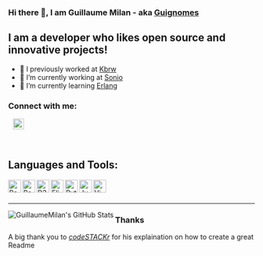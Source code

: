 ### Hi there 👋, I am Guillaume Milan - aka [Guignomes](https://www.deviantart.com/guignomes)

## I am a developer who likes open source and innovative projects!

- 🤠 I previously worked at [Kbrw][kbrw]
- 🔭 I’m currently working at [Sonio][sonio]
- 🌱 I’m currently learning [Erlang][erlang]

### Connect with me:

[<img style="margin-left:10px;" alt="guillaume-milan-b7389212b" width="22px" src="https://cdn.jsdelivr.net/npm/simple-icons@v3/icons/linkedin.svg" />][linkedin]

<br />

## Languages and Tools:


[<img align="left" alt="React"   width="26px"  src="/GuillaumeMilan/GuillaumeMilan/raw/master/images/javascript.svg" />][javascript]
[<img align="left" alt="React"   width="26px"  src="/GuillaumeMilan/GuillaumeMilan/raw/master/images/react.svg" />][react]
[<img align="left" alt="D3js"    width="26px"  src="/GuillaumeMilan/GuillaumeMilan/raw/master/images/d3js.svg" />][d3js]
[<img align="left" alt="Elixir"  height="26px" src="/GuillaumeMilan/GuillaumeMilan/raw/master/images/elixir.svg" />][elixir-lang]
[<img align="left" alt="Python"  width="26px"  src="https://upload.wikimedia.org/wikipedia/commons/c/c3/Python-logo-notext.svg" />][python]
[<img align="left" alt="Jupyter" width="26px"  src="https://jupyter.org/assets/main-logo.svg" />][jupyter]
[<img align="left" alt="Vim"     width="26px"  src="/GuillaumeMilan/GuillaumeMilan/raw/master/images/vim.svg" />][vim]

<br />
<br />


---


<img align="left" alt="GuillaumeMilan's GitHub Stats" src="https://github-readme-stats.vercel.app/api?username=GuillaumeMilan&show_icons=true&hide_border=true" />


### Thanks

A big thank you to *[codeSTACKr][codestackrwebsite]* for his explaination on how to create a great Readme

<!--
**GuillaumeMilan/GuillaumeMilan** is a ✨ _special_ ✨ repository because its `README.md` (this file) appears on your GitHub profile.

Here are some ideas to get you started:

- 👯 I’m looking to collaborate on ...
- 🤔 I’m looking for help with ...
- 📫 How to reach me: ...
- 😄 Pronouns: ...
- ⚡ Fun fact: ...
- 💬 Ask me: ...
-->

[kbrw]: https://kbrw.fr
[sonio]: https://sonio.ai/
[codestackrwebsite]: https://www.youtube.com/channel/UCDCHcqyeQgJ-jVSd6VJkbCw
[javascript]: https://developer.mozilla.org/en-US/docs/Web/JavaScript
[react]: https://reactjs.org/
[elixir-lang]: https://elixir-lang.org/
[erlang]: https://www.erlang.org/
[vim]: https://www.vim.org/
[linkedin]: https://www.linkedin.com/in/guillaume-milan-b7389212b/
[d3js]: https://d3js.org/
[python]: https://www.python.org/
[jupyter]: https://jupyter.org/
[elm]: https://elm-lang.org/
